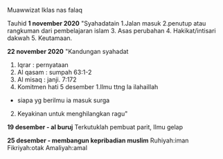 Muawwizat
Iklas nas falaq
  
Tauhid
**1 november 2020**
"Syahadatain
1.Jalan masuk
2.penutup atau rangkuman dari pembelajaran islam
3. Asas perubahan
4. Hakikat/intisari dakwah
5. Keutamaan.
  
**22 november 2020**
"Kandungan syahadat
1. Iqrar : pernyataan
2. Al qasam : sumpah 63:1-2
3. Al misaq : janji. 7:172
4. Komitmen hati
5 desember
1.Ilmu ttng la ilahaillah
- siapa yg berilmu ia masuk surga
2. Keyakinan untuk menghilangkan ragu"
  
**19 desember - al buruj**
Terkutuklah pembuat parit,
Ilmu gelap
  
**25 desember - membangun kepribadian muslim**
Ruhiyah:iman
Fikriyah:otak
Amaliyah:amal